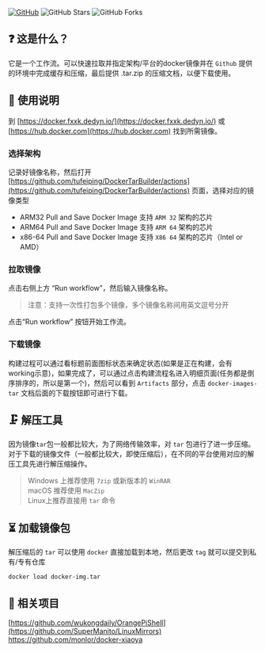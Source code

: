 [![GitHub](https://img.shields.io/github/license/tufeiping/DockerTarBuilder.svg?label=LICENSE&logo=github&logoColor=%20)](https://github.com/tufeiping/DockerTarBuilder/blob/master/LICENSE)
![GitHub Stars](https://img.shields.io/github/stars/tufeiping/DockerTarBuilder.svg?style=flat&logo=appveyor&label=Stars&logo=github)
![GitHub Forks](https://img.shields.io/github/forks/tufeiping/DockerTarBuilder.svg?style=flat&logo=appveyor&label=Forks&logo=github)

## ❓ 这是什么？
它是一个工作流。可以快速拉取并指定架构/平台的docker镜像并在 `Github` 提供的环境中完成缓存和压缩，最后提供 .tar.zip 的压缩文档，以便下载使用。

## 📖 使用说明
到 [https://docker.fxxk.dedyn.io/](https://docker.fxxk.dedyn.io/) 或 [https://hub.docker.com](https://hub.docker.com) 找到所需镜像。

### 选择架构
记录好镜像名称，然后打开 [https://github.com/tufeiping/DockerTarBuilder/actions](https://github.com/tufeiping/DockerTarBuilder/actions) 页面，选择对应的镜像类型

- ARM32 Pull and Save Docker Image  支持 `ARM 32` 架构的芯片
- ARM64 Pull and Save Docker Image  支持 `ARM 64` 架构的芯片
- x86-64 Pull and Save Docker Image  支持 `X86 64` 架构的芯片（Intel or AMD）

### 拉取镜像
点击右侧上方 “Run workflow”，然后输入镜像名称。
> 注意：支持一次性打包多个镜像，多个镜像名称间用英文逗号分开

点击“Run workflow” 按钮开始工作流。

### 下载镜像
构建过程可以通过看标题前面图标状态来确定状态(如果是正在构建，会有working示意)，如果完成了，可以通过点击构建流程名进入明细页面(任务都是倒序排序的，所以是第一个)，然后可以看到 `Artifacts` 部分，点击 `docker-images-tar` 文档后面的下载按钮即可进行下载。

## 🗜️ 解压工具
因为镜像`tar`包一般都比较大，为了网络传输效率，对 `tar` 包进行了进一步压缩。 对于下载的镜像文件（一般都比较大，即使压缩后），在不同的平台使用对应的解压工具先进行解压缩操作。

> Windows 上推荐使用 `7zip` 或新版本的 `WinRAR`<br>
> macOS 推荐使用 `MacZip` <br>
> Linux上推荐直接用 `tar` 命令

## ⏳ 加载镜像包
解压缩后的 `tar` 可以使用 `docker` 直接加载到本地，然后更改 `tag` 就可以提交到私有/专有仓库

```shell
docker load docker-img.tar
```

## 🔗 相关项目
[https://github.com/wukongdaily/OrangePiShell](https://github.com/SuperManito/LinuxMirrors)
https://github.com/monlor/docker-xiaoya
